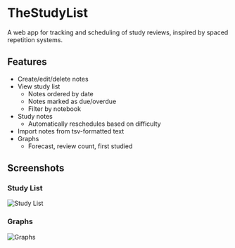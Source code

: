 # TheStudyList

A web app for tracking and scheduling of study reviews, inspired by spaced repetition systems.

## Features
- Create/edit/delete notes
- View study list
  - Notes ordered by date
  - Notes marked as due/overdue
  - Filter by notebook
- Study notes
  - Automatically reschedules based on difficulty
- Import notes from tsv-formatted text
- Graphs
  - Forecast, review count, first studied

## Screenshots
### Study List
![Study List](http://i.imgur.com/B4fpTRg.png)

### Graphs
![Graphs](http://i.imgur.com/ffznKtb.png)
